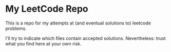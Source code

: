 # My LeetCode Repo

This is a repo for my attempts at (and eventual solutions to) leetcode problems.

I'll try to indicate which files contain accepted solutions. Nevertheless: trust what you find here at your own risk.